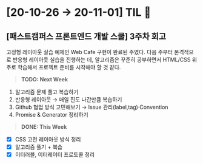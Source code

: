 # [20-10-26 → 20-11-01] TIL 👊

## [패스트캠퍼스 프론트엔드 개발 스쿨] 3주차 회고

고정형 레이아웃 실습 예제인 Web Cafe 구현이 완료된 주였다. 다음 주부터 본격적으로 반응형 레이아웃 실습을 진행하는 데, 알고리즘은 꾸준히 공부하면서 HTML/CSS 위주로 학습해서 프로젝트 준비를 시작해야 할 것 같다.

> **TODO: Next Week**

1. 알고리즘 문제 풀고 복습하기
2. 반응형 레이아웃 → 매일 진도 나간만큼 복습하기
3. Github 협업 방식 고민해보기 → Issue 관리(label,tag)·Convention
4. Promise & Generator 정리하기

> **DONE: This Week**

- [x] CSS 고전 레이아웃 방식 정리
- [x] 알고리즘 풀기 + 복습
- [x] 이터러블, 이터레이터 프로토콜 정리
